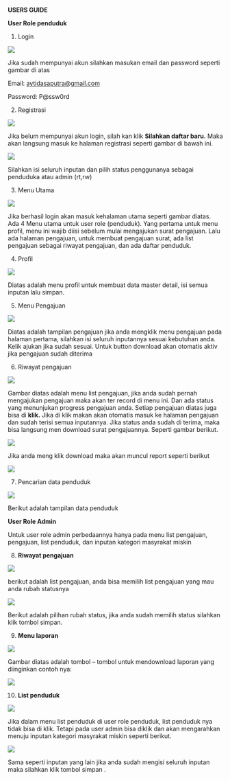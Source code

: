 ﻿**USERS GUIDE**

**User Role penduduk**

1. Login

![](https://raw.githubusercontent.com/aytidasaputra/images/main/Aspose.Words.706953d9-f99c-412d-97c5-8ed04d1bc1d7.001.png)

Jika sudah mempunyai akun silahkan masukan email dan password seperti gambar di atas

Email: <aytidasaputra@gmail.com>

Password: P@ssw0rd

2. Registrasi

![](https://raw.githubusercontent.com/aytidasaputra/images/main/Aspose.Words.706953d9-f99c-412d-97c5-8ed04d1bc1d7.001.png)

Jika belum mempunyai akun login, silah kan klik **Silahkan daftar baru.** Maka akan langsung masuk ke halaman registrasi seperti gambar di bawah ini.

![](https://raw.githubusercontent.com/aytidasaputra/images/main/Aspose.Words.706953d9-f99c-412d-97c5-8ed04d1bc1d7.003.png)

Silahkan isi seluruh inputan dan pilih status penggunanya sebagai penduduka atau admin (rt,rw)

3. Menu Utama

![](https://raw.githubusercontent.com/aytidasaputra/images/main/Aspose.Words.706953d9-f99c-412d-97c5-8ed04d1bc1d7.004.png)

Jika berhasil login akan masuk kehalaman utama seperti gambar diatas. Ada 4 Menu utama untuk user role (penduduk). Yang pertama untuk menu profil, menu ini wajib diisi sebelum mulai mengajukan surat pengajuan. Lalu ada halaman pengajuan, untuk membuat pengajuan surat, ada list pengajuan sebagai riwayat pengajuan, dan ada daftar penduduk.

4. Profil

![](https://raw.githubusercontent.com/aytidasaputra/images/main/Aspose.Words.706953d9-f99c-412d-97c5-8ed04d1bc1d7.005.png)

Diatas adalah menu profil untuk membuat data master detail, isi semua inputan lalu simpan.

5. Menu Pengajuan

![](https://raw.githubusercontent.com/aytidasaputra/images/main/Aspose.Words.706953d9-f99c-412d-97c5-8ed04d1bc1d7.006.png)

Diatas adalah tampilan pengajuan jika anda mengklik menu pengajuan pada halaman pertama, silahkan isi seluruh inputannya sesuai kebutuhan anda. Kelik ajukan jika sudah sesuai. Untuk button download akan otomatis aktiv jika pengajuan sudah diterima

6. Riwayat pengajuan

![](https://raw.githubusercontent.com/aytidasaputra/images/main/Aspose.Words.706953d9-f99c-412d-97c5-8ed04d1bc1d7.007.png)

Gambar diatas adalah menu list pengajuan, jika anda sudah pernah mengajukan pengajuan maka akan ter record di menu ini. Dan ada status yang menunjukan progress pengajuan anda. Setiap pengajuan diatas juga bisa di **klik.**  Jika di klik makan akan otomatis masuk ke halaman pengajuan dan sudah terisi semua inputannya. Jika status anda sudah di terima, maka bisa langsung men download surat pengajuannya. Seperti gambar berikut.

![](https://raw.githubusercontent.com/aytidasaputra/images/main/Aspose.Words.706953d9-f99c-412d-97c5-8ed04d1bc1d7.008.png)

Jika anda meng klik download maka akan muncul report seperti berikut

![](https://raw.githubusercontent.com/aytidasaputra/images/main/Aspose.Words.706953d9-f99c-412d-97c5-8ed04d1bc1d7.009.png)

7. Pencarian data penduduk

![](https://raw.githubusercontent.com/aytidasaputra/images/main/Aspose.Words.706953d9-f99c-412d-97c5-8ed04d1bc1d7.010.png)

Berikut adalah tampilan data penduduk

**User Role Admin**

Untuk user role admin perbedaannya hanya pada menu list pengajuan, pengajuan, list penduduk, dan inputan kategori masyrakat miskin

8. **Riwayat pengajuan**

![](https://raw.githubusercontent.com/aytidasaputra/images/main/Aspose.Words.706953d9-f99c-412d-97c5-8ed04d1bc1d7.011.png)

berikut adalah list pengajuan, anda bisa memilih list pengajuan yang mau anda rubah statusnya

![](https://raw.githubusercontent.com/aytidasaputra/images/main/Aspose.Words.706953d9-f99c-412d-97c5-8ed04d1bc1d7.012.png)

Berikut adalah pilihan rubah status, jika anda sudah memilih status silahkan klik tombol simpan.

9. **Menu laporan**

![](https://github.com/aytidasaputra/images/blob/main/Aspose.Words.706953d9-f99c-412d-97c5-8ed04d1bc1d7.013.png)

Gambar diatas adalah tombol – tombol untuk mendownload laporan yang diinginkan contoh nya:

![](https://raw.githubusercontent.com/aytidasaputra/images/main/Aspose.Words.706953d9-f99c-412d-97c5-8ed04d1bc1d7.014.png)

10. **List penduduk**

![](https://raw.githubusercontent.com/aytidasaputra/images/main/Aspose.Words.706953d9-f99c-412d-97c5-8ed04d1bc1d7.015.png)

Jika dalam menu list penduduk di user role penduduk, list penduduk nya tidak bisa di klik. Tetapi pada user admin bisa diklik dan akan mengarahkan menuju inputan kategori masyrakat miskin seperti berikut.

![](https://raw.githubusercontent.com/aytidasaputra/images/main/Aspose.Words.706953d9-f99c-412d-97c5-8ed04d1bc1d7.016.png)

Sama seperti inputan yang lain jika anda sudah mengisi seluruh inputan maka silahkan klik tombol simpan .
